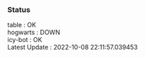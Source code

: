 ### Status


table : OK  
hogwarts : DOWN  
icy-bot : OK  
Latest Update : 2022-10-08 22:11:57.039453
